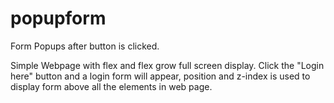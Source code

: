# popupform
Form Popups after button is clicked.

Simple Webpage with flex and flex grow full screen display.
Click the "Login here" button and a login form will appear, position and z-index is used to display form above all the elements in web page.

